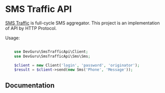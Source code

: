 # SMS Traffic API

[SMS Traffic](http://www.smstraffic.ru/) is full-cycle SMS aggregator. This project is an implementation of API by HTTP Protocol.

Usage:

```php
    
    use DevGuru\SmsTrafficApi\Client;
    use DevGuru\SmsTrafficApi\Sms\Sms;

    $client = new Client('login', 'password', 'originator');
    $result = $client->send(new Sms('Phone', 'Message'));

```

## Documentation
